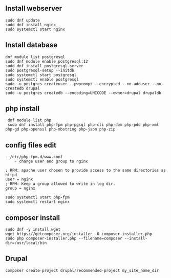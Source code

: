    ## Install webserver
    sudo dnf update
    sudo dnf install nginx
    sudo systemctl start nginx
  ## Install database
    dnf module list postgresql
    sudo dnf module enable postgresql:12
    sudo dnf install postgresql-server
    sudo postgresql-setup --initdb
    sudo systemctl start postgresql
    sudo systemctl enable postgresql
    sudo -u postgres createuser --pwprompt --encrypted --no-adduser --no-createdb drupal
    sudo -u postgres createdb --encoding=UNICODE --owner=drupal drupaldb
## php install
     dnf module list php
     sudo dnf install php-fpm php-pgsql php-cli php-dom php-pdo php-xml php-gd php-openssl php-mbstring php-json php-zip

## config files edit
	- /etc/php-fpm.d/www.conf
		- change user and group to nginx 

```
; RPM: apache user chosen to provide access to the same directories as httpd
user = nginx
; RPM: Keep a group allowed to write in log dir.
group = nginx
```

    sudo systemctl start php-fpm
	sudo systemctl restart nginx
## composer install
	sudo dnf -y install wget
	wget https://getcomposer.org/installer -O composer-installer.php
	sudo php composer-installer.php --filename=composer --install-dir=/usr/local/bin 

## Drupal
```php
composer create-project drupal/recommended-project my_site_name_dir
```
	 
